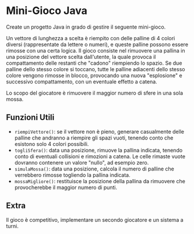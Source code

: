 # Mini-Gioco Java

Create un progetto Java in grado di gestire il seguente mini-gioco.

Un vettore di lunghezza a scelta è riempito con delle palline di 4 colori diversi (rappresentate da lettere o numeri), e queste palline possono essere rimosse con una certa logica. 
Il gioco consiste nel rimuovere una pallina in una posizione del vettore scelta dall'utente, la quale provoca il compattamento delle restanti che "cadono" riempiendo lo spazio. Se due palline dello stesso colore si toccano, tutte le palline adiacenti dello stesso colore vengono rimosse in blocco, provocando una nuova "esplosione" e successivo compattamento, con un eventuale effetto a catena.

Lo scopo del giocatore è rimuovere il maggior numero di sfere in una sola mossa.

## Funzioni Utili

- `riempiVettore()`: se il vettore non è pieno, generare casualmente delle palline che andranno a riempire gli spazi vuoti, tenendo conto che esistono solo 4 colori possibili.
- `togliSfera()`: data una posizione, rimuove la pallina indicata, tenendo conto di eventuali collisioni e rimozioni a catena. Le celle rimaste vuote dovranno contenere un valore "nullo", ad esempio zero.
- `simulaMossa()`: data una posizione, calcola il numero di palline che verrebbero rimosse togliendo la pallina indicata.
- `mossaMigliore()`: restituisce la posizione della pallina da rimuovere che provocherebbe il maggior numero di punti.

## Extra

Il gioco è competitivo, implementare un secondo giocatore e un sistema a turni.
